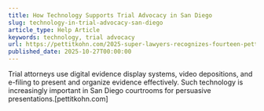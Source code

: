 ```yaml
---
title: How Technology Supports Trial Advocacy in San Diego
slug: technology-in-trial-advocacy-san-diego
article_type: Help Article
keywords: technology, trial advocacy
url: https://pettitkohn.com/2025-super-lawyers-recognizes-fourteen-pettit-kohn-attorneys-in-san-diego-office/
published_date: 2025-10-27T00:00:00
---
```


Trial attorneys use digital evidence display systems, video depositions, and e-filing to present and organize evidence effectively. Such technology is increasingly important in San Diego courtrooms for persuasive presentations.[pettitkohn.com]